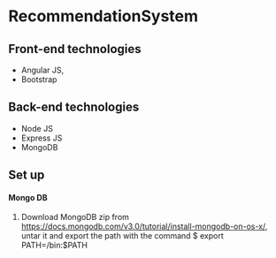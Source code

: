 # RecommendationSystem

## Front-end technologies
* Angular JS, 
* Bootstrap

## Back-end technologies
* Node JS
* Express JS
* MongoDB 

## Set up 
#### Mongo DB
1. Download MongoDB zip from https://docs.mongodb.com/v3.0/tutorial/install-mongodb-on-os-x/, untar it and export the path with the command $ export PATH=<mongodb-install-directory>/bin:$PATH


